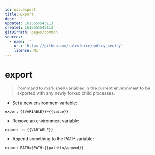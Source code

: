 ```yaml
---
id: osx.export
title: Export
desc: ''
updated: 1615655543113
created: 1615655543113
gitDirPath: pages/common
sources:
  - name: ''
    url: 'https://github.com/salesforce/policy_sentry'
    license: MIT
---
```

# export

> Command to mark shell variables in the current environment to be exported with any newly forked child processes.

- Set a new environment variable:

`export {{VARIABLE}}={{value}}`

- Remove an environment variable:

`export -n {{VARIABLE}}`

- Append something to the PATH variable:

`export PATH=$PATH:{{path/to/append}}`


